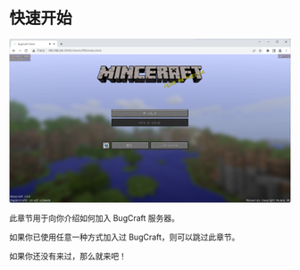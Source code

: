 # 快速开始

![EaglerX](EaglerX.png)

此章节用于向你介绍如何加入 BugCraft 服务器。

如果你已使用任意一种方式加入过 BugCraft，则可以跳过此章节。

如果你还没有来过，那么就来吧！
